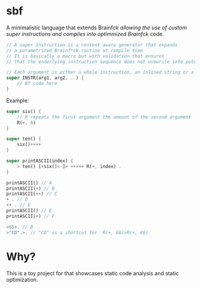 # sbf

A minimalistic language that extends Brainf*ck allowing the use of custom super
instructions and compiles into optimmized Brainf*ck code.

```rust
// A super instruction is a context aware generator that expands
// a parametrized Brainf*ck routine at compile time
// It is basically a macro but with validation that ensures
// that the enderlying instruction sequence does not ovewrite into potentially "shared" memory

// Each argument is either a whole instruction, an inlined string or a number
super INSTR(arg1, arg2, ..) {
    // Bf code here
}
```

Example:

```rust
super six() {
    // R repeats the first argument the amount of the second argument
    R(+, 6)
}

super ten() {
    six()++++
}

super printASCII(index) {
    > ten() [>six()<-]> +++++ R(+, index) .
}

printASCII() // A
printASCII(+) // B
printASCII(++) // C
+ . // D
++ . // E
printASCII() // E
printASCII(+) // F

>65+. // B
>"CD".>. // "CD" is a shortcut for  R(+, 68)>R(+, 69)
```

# Why?

This is a toy project for that showcases static code analysis and static
optimization.
